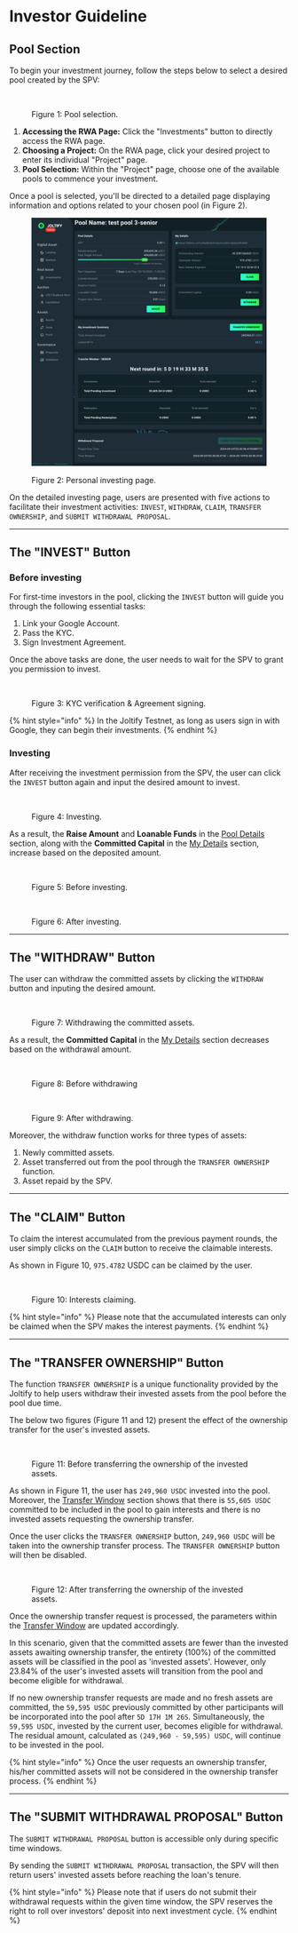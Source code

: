# Investor Guideline

## Pool Section

To begin your investment journey, follow the steps below to select a desired pool created by the SPV:

<figure><img src="../../.gitbook/assets/rwa0.png" alt=""><figcaption><p>Figure 1: Pool selection.</p></figcaption></figure>

1. **Accessing the RWA Page:** Click the "Investments" button to directly access the RWA page.
2. **Choosing a Project:** On the RWA page, click your desired project to enter its individual "Project" page.
3. **Pool Selection:** Within the "Project" page, choose one of the available pools to commence your investment.

Once a pool is selected, you'll be directed to a detailed page displaying information and options related to your chosen pool (in Figure 2).

<figure><img src="../../.gitbook/assets/rwa_personal_page (1).png" alt=""><figcaption><p>Figure 2: Personal investing page.</p></figcaption></figure>

On the detailed investing page, users are presented with five actions to facilitate their investment activities: `INVEST`, `WITHDRAW`, `CLAIM`, `TRANSFER OWNERSHIP`, and `SUBMIT WITHDRAWAL PROPOSAL`.

***

## The "INVEST" Button

### Before investing

For first-time investors in the pool, clicking the `INVEST` button will guide you through the following essential tasks:

1. Link your Google Account.
2. Pass the KYC.
3. Sign Investment Agreement.

Once the above tasks are done, the user needs to wait for the SPV to grant you permission to invest.

<figure><img src="../../.gitbook/assets/rwa_kyc.png" alt=""><figcaption><p>Figure 3: KYC verification &#x26; Agreement signing.</p></figcaption></figure>

{% hint style="info" %}
In the Joltify Testnet, as long as users sign in with Google, they can begin their investments.
{% endhint %}

### Investing

After receiving the investment permission from the SPV, the user can click the `INVEST` button again and input the desired amount to invest.

<figure><img src="../../.gitbook/assets/rwa_invest.png" alt=""><figcaption><p>Figure 4: Investing.</p></figcaption></figure>

As a result, the **Raise Amount** and **Loanable Funds** in the [Pool Details](investor-guideline.md#pool-details) section, along with the **Committed Capital** in the [My Details](investor-guideline.md#my-details) section, increase based on the deposited amount.

<figure><img src="../../.gitbook/assets/rwa_invest_before.png" alt=""><figcaption><p>Figure 5: Before investing.</p></figcaption></figure>

<figure><img src="../../.gitbook/assets/rwa_invest_after.jpg" alt=""><figcaption><p>Figure 6: After investing.</p></figcaption></figure>

***

## The "WITHDRAW" Button

The user can withdraw the committed assets by clicking the `WITHDRAW` button and inputing the desired amount.

<figure><img src="../../.gitbook/assets/rwa_withdraw.png" alt=""><figcaption><p>Figure 7: Withdrawing the committed assets.</p></figcaption></figure>

As a result, the **Committed Capital** in the [My Details](investor-guideline.md#my-details) section decreases based on the withdrawal amount.

<figure><img src="../../.gitbook/assets/rwa_withdraw_before.jpg" alt=""><figcaption><p>Figure 8: Before withdrawing</p></figcaption></figure>

<figure><img src="../../.gitbook/assets/rwa_withdraw_after.jpg" alt=""><figcaption><p>Figure 9: After withdrawing.</p></figcaption></figure>

Moreover, the withdraw function works for three types of assets:

1. Newly committed assets.
2. Asset transferred out from the pool through the `TRANSFER OWNERSHIP` function.
3. Asset repaid by the SPV.

***

## The "CLAIM" Button

To claim the interest accumulated from the previous payment rounds, the user simply clicks on the `CLAIM` button to receive the claimable interests.

As shown in Figure 10, `975.4782` USDC can be claimed by the user.

<figure><img src="../../.gitbook/assets/rwa_claim.jpg" alt=""><figcaption><p>Figure 10: Interests claiming.</p></figcaption></figure>

{% hint style="info" %}
Please note that the accumulated interests can only be claimed when the SPV makes the interest payments.
{% endhint %}

***

## The "TRANSFER OWNERSHIP" Button

The function `TRANSFER OWNERSHIP` is a unique functionality provided by the Joltify to help users withdraw their invested assets from the pool before the pool due time.

The below two figures (Figure 11 and 12) present the effect of the ownership transfer for the user's invested assets.

<figure><img src="../../.gitbook/assets/rwa_ownership_before.png" alt=""><figcaption><p>Figure 11: Before transferring the ownership of the invested assets.</p></figcaption></figure>

As shown in Figure 11, the user has `249,960 USDC` invested into the pool. Moreover, the [Transfer Window](notation-explanation.md#transfer-window) section shows that there is `55,605 USDC` committed to be included in the pool to gain interests and there is no invested assets requesting the ownership transfer.

Once the user clicks the `TRANSFER OWNERSHIP` button, `249,960 USDC` will be taken into the ownership transfer process. The `TRANSFER OWNERSHIP` button will then be disabled.

<figure><img src="../../.gitbook/assets/rwa_ownership_after.png" alt=""><figcaption><p>Figure 12: After transferring the ownership of the invested assets.</p></figcaption></figure>

Once the ownership transfer request is processed, the parameters within the [Transfer Window](notation-explanation.md#transfer-window) are updated accordingly.

In this scenario, given that the committed assets are fewer than the invested assets awaiting ownership transfer, the entirety (100%) of the committed assets will be classified in the pool as 'invested assets'. However, only 23.84% of the user's invested assets will transition from the pool and become eligible for withdrawal.

If no new ownership transfer requests are made and no fresh assets are committed, the `59,595 USDC` previously committed by other participants will be incorporated into the pool after `5D 17H 1M 26S`. Simultaneously, the `59,595 USDC`, invested by the current user, becomes eligible for withdrawal. The residual amount, calculated as `(249,960 - 59,595) USDC`, will continue to be invested in the pool.

{% hint style="info" %}
Once the user requests an ownership transfer, his/her committed assets will not be considered in the ownership transfer process.
{% endhint %}

***

## The "SUBMIT WITHDRAWAL PROPOSAL" Button

The `SUBMIT WITHDRAWAL PROPOSAL` button is accessible only during specific time windows.

By sending the `SUBMIT WITHDRAWAL PROPOSAL` transaction, the SPV will then return users' invested assets before reaching the loan's tenure.

{% hint style="info" %}
Please note that if users do not submit their withdrawal requests within the given time window, the SPV reserves the right to roll over investors' deposit into next investment cycle.
{% endhint %}
